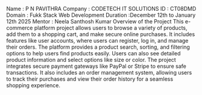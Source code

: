 Name : P N PAVITHRA
Company : CODETECH IT SOLUTIONS
ID : CT08DMD
Domain : Fukk Stack Web Development
Duration :December 12th to January 12th 2025
Mentor : Neela Santhosh Kumar
Overview of the Project
This e-commerce platform project allows users to browse a variety of products, add them to a shopping cart, and make secure online purchases. It includes features like user accounts, where users can register, log in, and manage their orders. The platform provides a product search, sorting, and filtering options to help users find products easily. Users can also see detailed product information and select options like size or color. The project integrates secure payment gateways like PayPal or Stripe to ensure safe transactions. It also includes an order management system, allowing users to track their purchases and view their order history for a seamless shopping experience.







